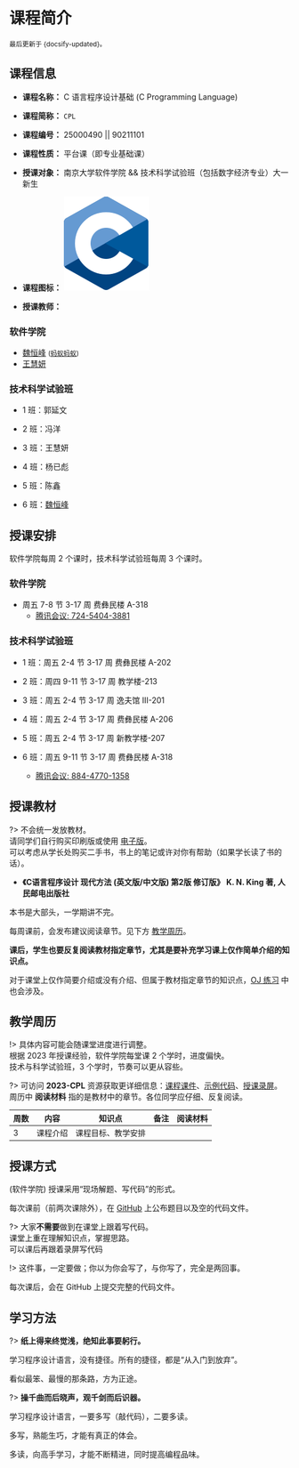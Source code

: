 # 课程简介

<small>最后更新于 {docsify-updated}。</small>

## 课程信息

- **课程名称：** C 语言程序设计基础 (C Programming Language)

- **课程简称：** `CPL`

- **课程编号：** $25000490$ || $90211101$

- **课程性质：** 平台课（即专业基础课）

- **授课对象：** 南京大学软件学院 && 技术科学试验班（包括数字经济专业）大一新生

- **课程图标：** ![CPL](.assets/images/C_Programming_Language.svg ':size=50')

- **授课教师：**

<!-- tabs:start -->

### **软件学院**

- [魏恒峰](https://hengxin.github.io/) <small>([蚂蚁蚂蚁](https://www.bilibili.com/video/BV16y4y1Y7u6))</small>
- [王慧妍](http://www.why.ink:8080/)

### **技术科学试验班**

- 1 班：郭延文

- 2 班：冯洋

- 3 班：王慧妍

- 4 班：杨已彪

- 5 班：陈鑫

- 6 班：[魏恒峰](https://hengxin.github.io/)

<!-- tabs:end -->

## 授课安排

软件学院每周 $2$ 个课时，技术科学试验班每周 $3$ 个课时。

<!-- tabs:start -->

### **软件学院**

- 周五 7-8 节 3-17 周 费彝民楼 A-318
	- [腾讯会议: 724-5404-3881](https://meeting.tencent.com/dm/ZFU47hkkPgxX)

<!-- ![2022-CPL-Software](.assets/images/2022-CPL-Software.svg ':size=60%') -->

### **技术科学试验班**

- 1 班：周五 2-4 节 3-17 周 费彝民楼 A-202

- 2 班：周四 9-11 节 3-17 周 教学楼-213

- 3 班：周五 2-4 节 3-17 周 逸夫馆 III-201

- 4 班：周五 2-4 节 3-17 周 费彝民楼 A-206

- 5 班：周五 2-4 节 3-17 周 新教学楼-207

- 6 班：周五 9-11 节 3-17 周 费彝民楼 A-318
  - [腾讯会议: 884-4770-1358](https://meeting.tencent.com/dm/pC25I6sbAybt)

<!-- ![2022-CPL-SuZhou](.assets/images/2022-CPL-SuZhou.svg ':size=60%') -->

<!-- tabs:end -->

## 授课教材

?> 不会统一发放教材。</br>
请同学们自行购买印刷版或使用 [电子版](resources?id=电子书籍)。</br>
可以考虑从学长处购买二手书，书上的笔记或许对你有帮助（如果学长读了书的话）。

- **《C语言程序设计 现代方法 (英文版/中文版) 第2版 修订版》 K. N. King 著, 人民邮电出版社**

本书是大部头，一学期讲不完。

每周课前，会发布建议阅读章节。见下方 [教学周历](intro?id=教学周历)。

**课后，学生也要反复阅读教材指定章节，尤其是要补充学习课上仅作简单介绍的知识点。**

对于课堂上仅作简要介绍或没有介绍、但属于教材指定章节的知识点，[OJ 练习](problemset) 中也会涉及。

## 教学周历

!> 具体内容可能会随课堂进度进行调整。</br>
根据 2023 年授课经验，软件学院每堂课 $2$ 个学时，进度偏快。</br>
技术与科学试验班，$3$ 个学时，节奏可以更从容些。

?> 可访问 **2023-CPL** 资源获取更详细信息：[课程课件](resources?id=课程课件)、[示例代码](resources?id=课程代码仓库)、[授课录屏](resources?id=视频资源)。</br>
周历中 **阅读材料** 指的是教材中的章节。各位同学应仔细、反复阅读。

| 周数 | 内容 | 知识点 | 备注 | 阅读材料 |
| ----- | ----- | ----- | ----- | ----- |
| 3 | 课程介绍 | 课程目标、教学安排 |  |  |

## 授课方式

(软件学院) 授课采用“现场解题、写代码”的形式。

每次课前（前两次课除外），在 [GitHub](resources?id=课程代码) 上公布题目以及空的代码文件。

?> 大家**不需要**做到在课堂上跟着写代码。</br>
课堂上重在理解知识点，掌握思路。</br>
可以课后再跟着录屏写代码

!> 这件事，一定要做；你以为你会写了，与你写了，完全是两回事。

每次课后，会在 GitHub 上提交完整的代码文件。

## 学习方法

?> **纸上得来终觉浅，绝知此事要躬行。**

学习程序设计语言，没有捷径。所有的捷径，都是“从入门到放弃”。

看似最笨、最慢的那条路，方为正途。

?> **操千曲而后晓声，观千剑而后识器。**

学习程序设计语言，一要多写（敲代码），二要多读。

多写，熟能生巧，才能有真正的体会。

多读，向高手学习，才能不断精进，同时提高编程品味。